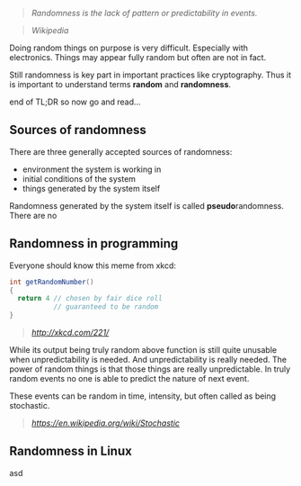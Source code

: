 > _Randomness is the lack of pattern or predictability in events._

> _Wikipedia_

Doing random things on purpose is very difficult. Especially with electronics. Things
may appear fully random but often are not in fact.

Still randomness is key part in important practices like cryptography. Thus it is
important to understand terms **random** and **randomness**.

end of TL;DR so now go and read...

Sources of randomness
---

There are three generally accepted sources of randomness:
* environment the system is working in
* initial conditions of the system
* things generated by the system itself

Randomness generated by the system itself is called **pseudo**randomness. There are no 

Randomness in programming
---

Everyone should know this meme from xkcd:

```java
int getRandomNumber()
{
  return 4 // chosen by fair dice roll
           // guaranteed to be random
}
```
> _http://xkcd.com/221/_

While its output being truly random above function is still quite unusable when
unpredictability is needed. And unpredictability is really needed. The power of random
things is that those things are really unpredictable. In truly random events no one
is able to predict the nature of next event.

These events can be random in time, intensity, but often called as being stochastic.

> _https://en.wikipedia.org/wiki/Stochastic_

Randomness in Linux
---

asd
